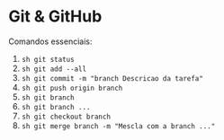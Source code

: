# Git & GitHub
Comandos essenciais:

1. ``sh git status ``
2. ``sh git add --all ``
3. ``sh git commit -m "branch Descricao da tarefa" ``
4. ``sh git push origin branch ``
5. ``sh git branch ``
6. ``sh git branch ... ``
7. ``sh git checkout branch ``
8. ``sh git merge branch -m "Mescla com a branch ..." ``